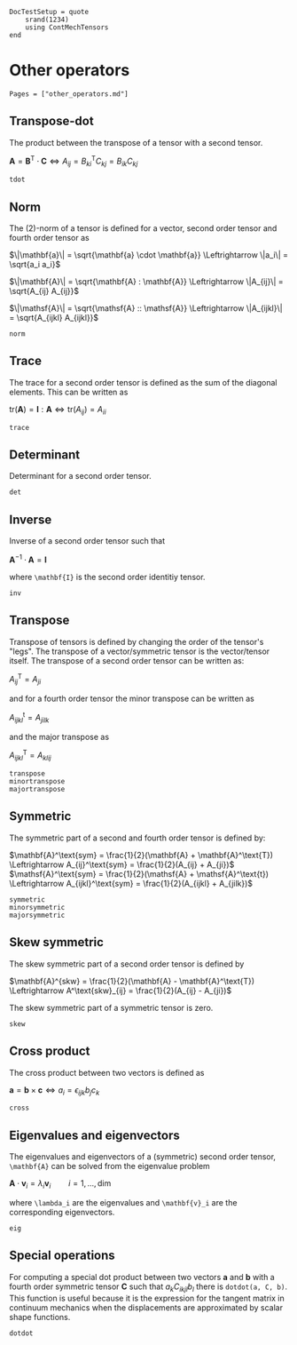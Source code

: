 ```@meta
DocTestSetup = quote
    srand(1234)
    using ContMechTensors
end
```

# Other operators

```@index
Pages = ["other_operators.md"]
```

## Transpose-dot
The product between the transpose of a tensor with a second tensor.

$\mathbf{A} = \mathbf{B}^\text{T} \cdot \mathbf{C} \Leftrightarrow A_{ij} = B_{ki}^\text{T} C_{kj} = B_{ik} C_{kj}$

```@docs
tdot
```

## Norm

The (2)-norm of a tensor is defined for a vector, second order tensor and fourth order tensor as

$\|\mathbf{a}\| = \sqrt{\mathbf{a} \cdot \mathbf{a}} \Leftrightarrow \|a_i\| = \sqrt{a_i a_i}$

$\|\mathbf{A}\| = \sqrt{\mathbf{A} : \mathbf{A}} \Leftrightarrow \|A_{ij}\| = \sqrt{A_{ij} A_{ij}}$

$\|\mathsf{A}\| = \sqrt{\mathsf{A} :: \mathsf{A}} \Leftrightarrow \|A_{ijkl}\| = \sqrt{A_{ijkl} A_{ijkl}}$

```@docs
norm
```

## Trace

The trace for a second order tensor is defined as the sum of the diagonal elements. This can be written as

$\text{tr}(\mathbf{A}) = \mathbf{I} : \mathbf{A} \Leftrightarrow \text{tr}(A_{ij}) = A_{ii}$

```@docs
trace
```

## Determinant

Determinant for a second order tensor.

```@docs
det
```

## Inverse

Inverse of a second order tensor such that

$\mathbf{A}^{-1} \cdot \mathbf{A} = \mathbf{I}$

where ``\mathbf{I}`` is the second order identitiy tensor.

```@docs
inv
```

## Transpose

Transpose of tensors is defined by changing the order of the tensor's "legs". The transpose of a vector/symmetric tensor is the vector/tensor itself. The transpose of a second order tensor can be written as:

$A_{ij}^\text{T} = A_{ji}$

and for a fourth order tensor the minor transpose can be written as

$A_{ijkl}^\text{t} = A_{jilk}$

and the major transpose as

$A_{ijkl}^\text{T} = A_{klij}$

```@docs
transpose
minortranspose
majortranspose
```

## Symmetric

The symmetric part of a second and fourth order tensor is defined by:

$\mathbf{A}^\text{sym} = \frac{1}{2}(\mathbf{A} + \mathbf{A}^\text{T}) \Leftrightarrow A_{ij}^\text{sym} = \frac{1}{2}(A_{ij} + A_{ji})$
$\mathsf{A}^\text{sym} = \frac{1}{2}(\mathsf{A} + \mathsf{A}^\text{t}) \Leftrightarrow A_{ijkl}^\text{sym} = \frac{1}{2}(A_{ijkl} + A_{jilk})$

```@docs
symmetric
minorsymmetric
majorsymmetric
```

## Skew symmetric

The skew symmetric part of a second order tensor is defined by

$\mathbf{A}^{skw} = \frac{1}{2}(\mathbf{A} - \mathbf{A}^\text{T}) \Leftrightarrow A^\text{skw}_{ij} = \frac{1}{2}(A_{ij} - A_{ji})$

The skew symmetric part of a symmetric tensor is zero.

```@docs
skew
```

## Cross product

The cross product between two vectors is defined as

$\mathbf{a} = \mathbf{b} \times \mathbf{c} \Leftrightarrow a_i = \epsilon_{ijk} b_j c_k$

```@docs
cross
```

## Eigenvalues and eigenvectors

The eigenvalues and eigenvectors of a (symmetric) second order tensor, ``\mathbf{A}`` can be solved from the eigenvalue problem

$\mathbf{A} \cdot \mathbf{v}_i = \lambda_i \mathbf{v}_i \qquad i = 1, \dots, \text{dim}$

where ``\lambda_i`` are the eigenvalues and ``\mathbf{v}_i`` are the corresponding eigenvectors.

```@docs
eig
```

## Special operations

For computing a special dot product between two vectors $\mathbf{a}$ and $\mathbf{b}$ with a fourth order symmetric tensor $\mathbf{C}$ such that $a_k C_{ikjl} b_l$ there is `dotdot(a, C, b)`. This function is useful because it is the expression for the tangent matrix in continuum mechanics when the displacements are approximated by scalar shape functions.

```@docs
dotdot
```
